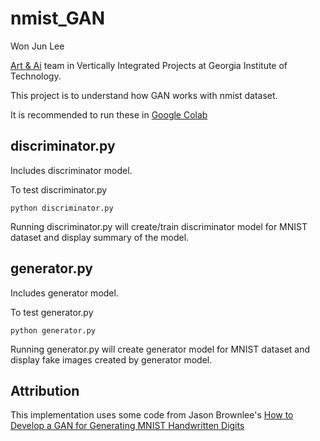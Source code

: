 # nmist_GAN
Won Jun Lee

[Art & Ai](https://www.vip.gatech.edu/teams/art-ai) team in Vertically Integrated Projects at Georgia Institute of Technology.   

This project is to understand how GAN works with nmist dataset.

It is recommended to run these in [Google Colab](https://colab.research.google.com)

## discriminator.py

Includes discriminator model.

To test discriminator.py

```
python discriminator.py
```

Running discriminator.py will create/train discriminator model for MNIST dataset and display summary of the model.

## generator.py

Includes generator model. 

To test generator.py

```
python generator.py
```

Running generator.py will create generator model for MNIST dataset and display fake images created by generator model.

## Attribution
This implementation uses some code from Jason Brownlee's [How to Develop a GAN for Generating MNIST Handwritten Digits](https://machinelearningmastery.com/how-to-develop-a-generative-adversarial-network-for-an-mnist-handwritten-digits-from-scratch-in-keras/)
